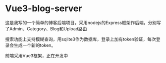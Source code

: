 # Vue3-blog-server
<p>这是我写的一个简单的博客后端项目，采用nodejs的Express框架作后端，分别写了Admin、Category、Blog和Upload路由</p>
<p>搜索功能上支持模糊查询，用sqlite3作为数据库，登录上加有token验证，每次登录会生成一个新的token。</p>
<p>前端采用Vue3框架，正在开发中</p>
